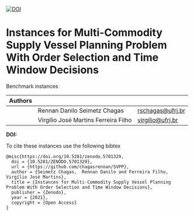 [![DOI](https://zenodo.org/badge/333408563.svg)](https://zenodo.org/badge/latestdoi/333408563)

# Instances for Multi-Commodity Supply Vessel Planning Problem With Order Selection and Time Window Decisions


Benchmark instances

| **Authors** |                                      |                  |
| ----------- | ------------------------------------ | ---------------- |
|             | Rennan Danilo Seimetz Chagas         | rschagas@ufrj.br |
|             | Virgílio José Martins Ferreira Filho | virgilio@ufrj.br |

**DOI:** 



To cite these instances use the following bibtex

```
@misc{https://doi.org/10.5281/zenodo.5701329,
  doi = {10.5281/ZENODO.5701329},
  url = {https://github.com/chagasrennan/SVPP},
  author = {Seimetz Chagas,  Rennan Danilo and Ferreira Filho,  Virgílio José Martins},
  title = {Instances for Multi-Commodity Supply Vessel Planning Problem With Order Selection and Time Window Decisions},
  publisher = {Zenodo},
  year = {2021},
  copyright = {Open Access}
}
```

